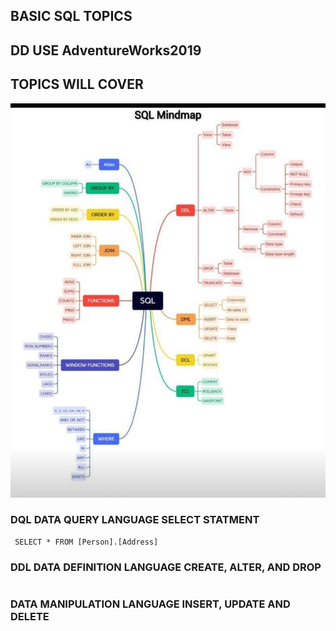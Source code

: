 ## BASIC SQL TOPICS
## DD USE AdventureWorks2019

## TOPICS WILL COVER 


![Banner](img/topic.jpeg)

### DQL DATA QUERY LANGUAGE SELECT STATMENT

```
 SELECT * FROM [Person].[Address]
```

### DDL DATA DEFINITION LANGUAGE CREATE, ALTER, AND DROP
```

```
### DATA MANIPULATION LANGUAGE INSERT, UPDATE AND DELETE 
```
```